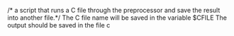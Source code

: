 /* a script that runs a C file through the preprocessor and save the result into another file.*/
The C file name will be saved in the variable $CFILE
The output should be saved in the file c
